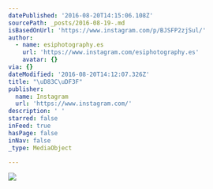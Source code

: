 ```yaml
---
datePublished: '2016-08-20T14:15:06.108Z'
sourcePath: _posts/2016-08-19-.md
isBasedOnUrl: 'https://www.instagram.com/p/BJSFP2zjSul/'
author:
  - name: esiphotography.es
    url: 'https://www.instagram.com/esiphotography.es'
    avatar: {}
via: {}
dateModified: '2016-08-20T14:12:07.326Z'
title: "\uD83C\uDF3F"
publisher:
  name: Instagram
  url: 'https://www.instagram.com/'
description: ' '
starred: false
inFeed: true
hasPage: false
inNav: false
_type: MediaObject

---
```

![](https://imgflo.herokuapp.com/graph/vahj1ThiexotieMo/41f55aece4a6dc1865c809429c7aa5e6/croprotate.jpg?cropheight=436&cropwidth=640&degrees=0&input=https%3A%2F%2Fscontent.cdninstagram.com%2Ft51.2885-15%2Fs640x640%2Fsh0.08%2Fe35%2F14026751_326099974399758_171632648_n.jpg%3Fig_cache_key%3DMTMyMDE0MDcyMDY0NDYzMTQ2MQ%253D%253D.2&x=0&y=100)